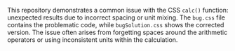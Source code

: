 This repository demonstrates a common issue with the CSS `calc()` function: unexpected results due to incorrect spacing or unit mixing. The `bug.css` file contains the problematic code, while `bugSolution.css` shows the corrected version.  The issue often arises from forgetting spaces around the arithmetic operators or using inconsistent units within the calculation.